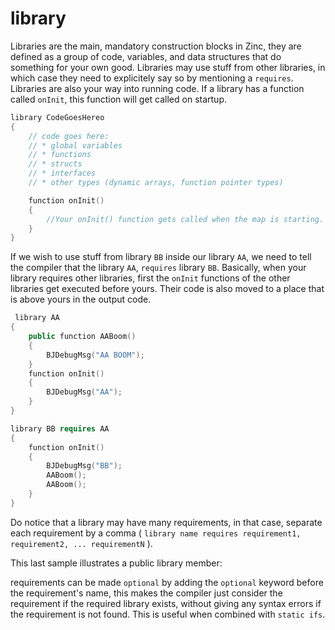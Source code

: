 # library

Libraries are the main, mandatory construction blocks in Zinc, they are defined as a group of code, variables, and data
structures that do something for your own good. Libraries may use stuff from other libraries, in which case they need to
explicitely say so by mentioning a `requires`. Libraries are also your way into running code. If a library has a
function called `onInit`, this function will get called on startup.

```C++
library CodeGoesHereo
{
    // code goes here:
    // * global variables
    // * functions
    // * structs
    // * interfaces
    // * other types (dynamic arrays, function pointer types)

    function onInit()
    {
        //Your onInit() function gets called when the map is starting.
    }
}
```

If we wish to use stuff from library `BB` inside our library `AA`, we need to tell the compiler that the library `AA`,
`requires` library `BB`. Basically, when your library requires other libraries, first the `onInit` functions of the
other
libraries get executed before yours. Their code is also moved to a place that is above yours in the output code.

```C++
 library AA
{
    public function AABoom()
    {
        BJDebugMsg("AA BOOM");
    }
    function onInit()
    {
        BJDebugMsg("AA");
    }
}

library BB requires AA
{
    function onInit()
    {
        BJDebugMsg("BB");
        AABoom();
        AABoom();
    }
}
```

Do notice that a library may have many requirements, in that case, separate each requirement by a comma (
`library name requires requirement1, requirement2, ... requirementN` ).

This last sample illustrates a public library member:

requirements can be made `optional` by adding the `optional` keyword before the requirement&apos;s name, this makes the
compiler just consider the requirement if the required library exists, without giving any syntax errors if the
requirement is not found. This is useful when combined with `static ifs`.